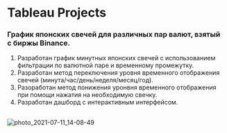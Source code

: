 # Tableau Projects
###  График японских свечей для различных пар валют, взятый с биржы Binance.
  1. Разработан график минутных японских свечей с использованием фильтрации по валютной паре и временному промежутку.
  2. Разработан метод переключения уровня временного отображения свечей (минута/час/день/неделя/месяц/год).
  3. Разоработан метод понижения уронвня временного отображения при помощи нажатия на необходимую свечку.
  4. Разработан дашборд с интерактивным интерфейсом.
##
  ![photo_2021-07-11_14-08-49](https://user-images.githubusercontent.com/57394771/125192716-f83e6880-e251-11eb-9c10-3dc508bd8f79.jpg)

